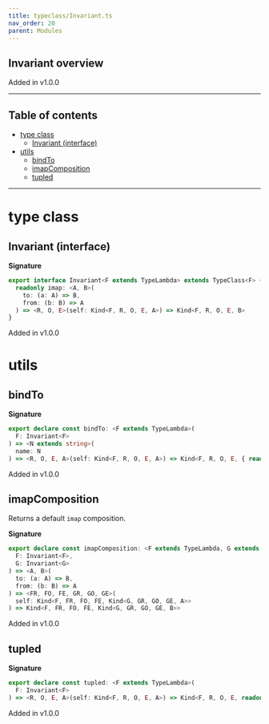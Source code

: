```yaml
---
title: typeclass/Invariant.ts
nav_order: 20
parent: Modules
---
```


## Invariant overview

Added in v1.0.0

---

<h2 class="text-delta">Table of contents</h2>

- [type class](#type-class)
  - [Invariant (interface)](#invariant-interface)
- [utils](#utils)
  - [bindTo](#bindto)
  - [imapComposition](#imapcomposition)
  - [tupled](#tupled)

---

# type class

## Invariant (interface)

**Signature**

```ts
export interface Invariant<F extends TypeLambda> extends TypeClass<F> {
  readonly imap: <A, B>(
    to: (a: A) => B,
    from: (b: B) => A
  ) => <R, O, E>(self: Kind<F, R, O, E, A>) => Kind<F, R, O, E, B>
}
```

Added in v1.0.0

# utils

## bindTo

**Signature**

```ts
export declare const bindTo: <F extends TypeLambda>(
  F: Invariant<F>
) => <N extends string>(
  name: N
) => <R, O, E, A>(self: Kind<F, R, O, E, A>) => Kind<F, R, O, E, { readonly [K in N]: A }>
```

Added in v1.0.0

## imapComposition

Returns a default `imap` composition.

**Signature**

```ts
export declare const imapComposition: <F extends TypeLambda, G extends TypeLambda>(
  F: Invariant<F>,
  G: Invariant<G>
) => <A, B>(
  to: (a: A) => B,
  from: (b: B) => A
) => <FR, FO, FE, GR, GO, GE>(
  self: Kind<F, FR, FO, FE, Kind<G, GR, GO, GE, A>>
) => Kind<F, FR, FO, FE, Kind<G, GR, GO, GE, B>>
```

Added in v1.0.0

## tupled

**Signature**

```ts
export declare const tupled: <F extends TypeLambda>(
  F: Invariant<F>
) => <R, O, E, A>(self: Kind<F, R, O, E, A>) => Kind<F, R, O, E, readonly [A]>
```

Added in v1.0.0
